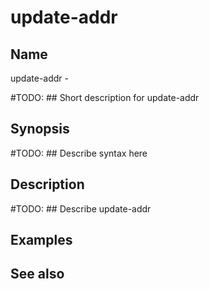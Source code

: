 

# update-addr


## Name
update-addr - 

#TODO: ## Short description for update-addr

## Synopsis
#TODO: ## Describe syntax here

## Description
#TODO: ## Describe update-addr

## Examples

## See also

